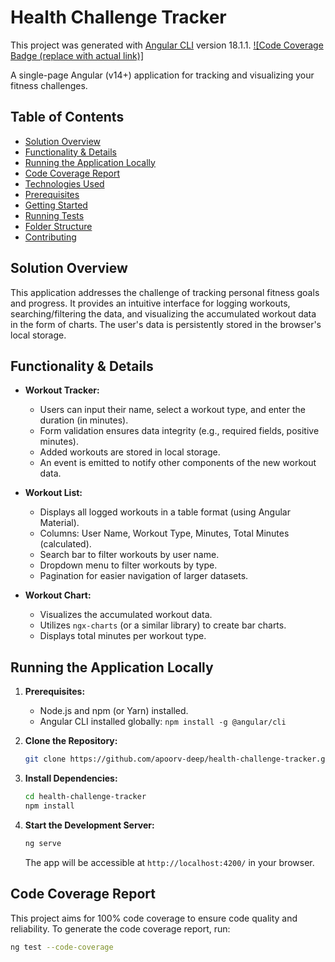 # Health Challenge Tracker

This project was generated with [Angular CLI](https://github.com/angular/angular-cli) version 18.1.1.
[![Code Coverage Badge (replace with actual link)]](https://img.shields.io/badge/Code%20Coverage-100%25-brightgreen)

A single-page Angular (v14+) application for tracking and visualizing your fitness challenges.

## Table of Contents

- [Solution Overview](#solution-overview)
- [Functionality & Details](#functionality--details)
- [Running the Application Locally](#running-the-application-locally)
- [Code Coverage Report](#code-coverage-report)
- [Technologies Used](#technologies-used)
- [Prerequisites](#prerequisites)
- [Getting Started](#getting-started)
- [Running Tests](#running-tests)
- [Folder Structure](#folder-structure)
- [Contributing](#contributing)

## Solution Overview

This application addresses the challenge of tracking personal fitness goals and progress. It provides an intuitive interface for logging workouts, searching/filtering the data, and visualizing the accumulated workout data in the form of charts. The user's data is persistently stored in the browser's local storage.

## Functionality & Details

- **Workout Tracker:**
    - Users can input their name, select a workout type, and enter the duration (in minutes).
    - Form validation ensures data integrity (e.g., required fields, positive minutes).
    - Added workouts are stored in local storage.
    - An event is emitted to notify other components of the new workout data.

- **Workout List:**
    - Displays all logged workouts in a table format (using Angular Material).
    - Columns: User Name, Workout Type, Minutes, Total Minutes (calculated).
    - Search bar to filter workouts by user name.
    - Dropdown menu to filter workouts by type.
    - Pagination for easier navigation of larger datasets.

- **Workout Chart:**
    - Visualizes the accumulated workout data.
    - Utilizes `ngx-charts` (or a similar library) to create bar charts.
    - Displays total minutes per workout type.

## Running the Application Locally

1.  **Prerequisites:**
    - Node.js and npm (or Yarn) installed.
    - Angular CLI installed globally: `npm install -g @angular/cli`

2.  **Clone the Repository:**
    ```bash
    git clone https://github.com/apoorv-deep/health-challenge-tracker.git
    ```

3.  **Install Dependencies:**
    ```bash
    cd health-challenge-tracker
    npm install
    ```

4.  **Start the Development Server:**
    ```bash
    ng serve
    ```

    The app will be accessible at `http://localhost:4200/` in your browser.

## Code Coverage Report

This project aims for 100% code coverage to ensure code quality and reliability. To generate the code coverage report, run:

```bash
ng test --code-coverage

